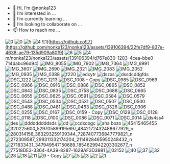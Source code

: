 - 👋 Hi, I’m @nonka123
- 👀 I’m interested in ...
- 🌱 I’m currently learning ...
- 💞️ I’m looking to collaborate on ...
- 📫 How to reach me ...

<!---
nonka123/nonka123 is a ✨ special ✨ repository because its `README.md` (this file) appears on your GitHub profile.
You can click the Preview link to take a look at your changes.
--->
![0](https://github.com/nonka123/nonka123/assets/139106394/bebbb22d-07eb-4cc0-bdac-92191f04a2c5)
![0](https://github.com/nonka123/nonka123/assets/139106394/0398444c-4c27-41d6-9d86-4e4228c764c0)
![5](https://github.com/nonka123/nonka123/assets/139106394/26f93426-9996-4950-84f6-84d633239973)
![4](https://github.com/nonka123/nonka123/assets/139106394/de4062e0-2027-476c-b55e-b9ddfb6a13f8)
![1](https://github.co![7](https://github.com/nonka123/nonka123/assets/139106394/22fe7df9-837e-4638-ae79-135d909a80f9)
![6](https://github.com/nonka123/nonka123/assets/139106394/0be103c1-c2e2-4462-bd96-01ebcc0ee6f6)
![5](https://github.com/nonka123/nonka123/assets/139106394/13ca7f8f-3b2d-4521-8646-d2a078877579)
![4](https://github.com/nonka123/nonka123/assets/139106394/757cc52d-1dea-4f98-a659-afd90598d82a)
m/nonka123/nonka123/assets/139106394/d767e830-1203-4cea-bbe0-714dabc96d94)
![IMG_8055](https://github.com/nonka123/nonka123/assets/139106394/4896bf65-f259-48d2-9779-765948f33014)
![IMG_7902](https://github.com/nonka123/nonka123/assets/139106394/47ef24d0-631f-4c50-a60b-c4399b59074f)
![IMG_7364](https://github.com/nonka123/nonka123/assets/139106394/86d3b158-a3df-4c1f-9acd-45cb84ce9283)
![IMG_6991](https://github.com/nonka123/nonka123/assets/139106394/0415e162-f69e-401e-aa7b-093f804cfe09)
![IMG_3607](https://github.com/nonka123/nonka123/assets/139106394/bd42c7b6-2d94-418d-9438-a5cdaf51f143)
![IMG_2690](https://github.com/nonka123/nonka123/assets/139106394/500b4a43-eb3c-4108-9293-b5063ae2501f)
![IMG_2321](https://github.com/nonka123/nonka123/assets/139106394/c07ef219-800d-41d6-8778-fd5dc3b0d77f)
![IMG_2083](https://github.com/nonka123/nonka123/assets/139106394/38a78d08-c1ef-4325-a1f6-ab102690d4ff)
![IMG_2052](https://github.com/nonka123/nonka123/assets/139106394/01065215-5b6e-4f21-b6f8-7dd2008057f2)
![IMG_0935](https://github.com/nonka123/nonka123/assets/139106394/12171a8a-c505-401a-9284-eba945eec12c)
![IMG_0388](https://github.com/nonka123/nonka123/assets/139106394/cce7f4ce-f55c-4f49-8475-c9a5b402d2cf)
![f220](https://github.com/nonka123/nonka123/assets/139106394/6c4895dd-f162-430c-8d35-0694278d7a5a)
![edcytr](https://github.com/nonka123/nonka123/assets/139106394/afbea4e5-4c99-4c19-842e-27aa0a1575e5)
![dszxs](https://github.com/nonka123/nonka123/assets/139106394/43f5823a-a650-4e22-af82-fbce352f389d)
![dssdcddgfds](https://github.com/nonka123/nonka123/assets/139106394/d39580b5-16d2-4eb9-805b-a8e6bd15f803)
![DSC_1222](https://github.com/nonka123/nonka123/assets/139106394/bec5868a-c860-4d82-ab47-7d503e6074ca)
![DSC_1213](https://github.com/nonka123/nonka123/assets/139106394/68ddb8ab-54d1-4fa6-a772-dfd50a18863d)
![DSC_1008 - Copy](https://github.com/nonka123/nonka123/assets/139106394/c302445f-cc97-4ad6-b24a-49cc3d989015)
![DSC_0985](https://github.com/nonka123/nonka123/assets/139106394/01d2ecdd-1aa1-49c0-8a51-7d9adcc44820)
![DSC_0969](https://github.com/nonka123/nonka123/assets/139106394/5cdd90c6-8996-44b8-bc4a-28eb57b1efaa)
![DSC_0966](https://github.com/nonka123/nonka123/assets/139106394/4236730b-593f-426c-bf11-703c17fdfb81)
![DSC_0916](https://github.com/nonka123/nonka123/assets/139106394/954eca1d-3584-44ba-b1d9-302ae47b9e06)
![DSC_0886](https://github.com/nonka123/nonka123/assets/139106394/4b602e5c-74bc-489f-b777-9ff5c7b8e601)
![DSC_0865](https://github.com/nonka123/nonka123/assets/139106394/fc26b1c3-904d-4a14-808d-138b94ea4fd8)
![DSC_0852](https://github.com/nonka123/nonka123/assets/139106394/d5c818e7-343e-4835-b7a4-5e081ee45297)
![DSC_0842](https://github.com/nonka123/nonka123/assets/139106394/13bafbf6-3dff-48e8-aa10-7b42bf9779d3)
![DSC_0835](https://github.com/nonka123/nonka123/assets/139106394/14274535-7928-4a99-a0c3-392a802aee53)
![DSC_0758](https://github.com/nonka123/nonka123/assets/139106394/4de6f62f-75cd-40eb-91c3-7582c4d7e37e)
![DSC_0688](https://github.com/nonka123/nonka123/assets/139106394/10014136-a990-49b1-933d-3f388af25429)
![DSC_0665](https://github.com/nonka123/nonka123/assets/139106394/57de5dbd-a2f9-4c39-9906-c3bd7e55c200)
![DSC_0655](https://github.com/nonka123/nonka123/assets/139106394/a4a064be-5bde-472b-81f0-89675b13ab8e)
![DSC_0625](https://github.com/nonka123/nonka123/assets/139106394/546b9bde-38fe-4fa4-b8d9-87cbfb29ee62)
![DSC_0591](https://github.com/nonka123/nonka123/assets/139106394/a46105e6-c925-4cc9-ae78-11ef7ac4ce4d)
![DSC_0584](https://github.com/nonka123/nonka123/assets/139106394/ac7bc05e-2695-4ba3-922f-6e71ad934dcd)
![DSC_0579](https://github.com/nonka123/nonka123/assets/139106394/2e9b0c3b-5d04-4283-b369-df414a4674b6)
![DSC_0543](https://github.com/nonka123/nonka123/assets/139106394/ecb9fa87-8017-4d58-92ab-9e5163c7b25f)
![DSC_0534](https://github.com/nonka123/nonka123/assets/139106394/3017eb41-0041-4ec0-afbd-41c79f12362e)
![DSC_0531](https://github.com/nonka123/nonka123/assets/139106394/4a664cca-1998-494e-8ba6-605eebb7190a)
![DSC_0507](https://github.com/nonka123/nonka123/assets/139106394/e6f18cef-2d20-421e-877a-c68201292c8f)
![DSC_0500](https://github.com/nonka123/nonka123/assets/139106394/d3337583-23d2-42f2-9a3b-bc350fde808f)
![DSC_0488](https://github.com/nonka123/nonka123/assets/139106394/8998afec-1902-4ee2-ba3d-c7aa7a60b1e9)
![DSC_0481](https://github.com/nonka123/nonka123/assets/139106394/742618ee-8518-422c-81d3-a91b015cf827)
![DSC_0463](https://github.com/nonka123/nonka123/assets/139106394/82f259d4-7b18-4c19-a702-6d178a1e7aec)
![DSC_0326](https://github.com/nonka123/nonka123/assets/139106394/6ef881e6-9e20-4c72-8f8d-45512c1ff46d)
![DSC_0306](https://github.com/nonka123/nonka123/assets/139106394/77e900e3-8ac7-4687-8756-52767912a211)
![DSC_0255](https://github.com/nonka123/nonka123/assets/139106394/d6d9549c-2dcb-43e4-ae8d-514092ff4680)
![DSC_0167](https://github.com/nonka123/nonka123/assets/139106394/ff142dc1-05f4-4f7e-8f99-49639eec7818)
![DSC_0159 - Copy](https://github.com/nonka123/nonka123/assets/139106394/23e70b21-c41e-41d8-8389-216f7f4909fa)
![DSC_0129](https://github.com/nonka123/nonka123/assets/139106394/042c0359-df12-41a0-a8be-8120a4887275)
![DSC_0128](https://github.com/nonka123/nonka123/assets/139106394/af7d6d65-c394-4096-9fa1-be08471cfec9)
![DSC_0118](https://github.com/nonka123/nonka123/assets/139106394/1ed2ce15-9d2d-4da5-9d79-ff16b47f5769)
![DSC_0100](https://github.com/nonka123/nonka123/assets/139106394/1fc1e655-9936-492b-916c-682abc1785ed)
![DSC_0086](https://github.com/nonka123/nonka123/assets/139106394/9c0b3a52-b69c-45b6-85b8-d58ffc2ea08f)
![DSC_0071](https://github.com/nonka123/nonka123/assets/139106394/c22b6db3-a328-4586-a902-f1fa52902e78)
![DSC_0014](https://github.com/nonka123/nonka123/assets/139106394/cb6ab3a4-f7e8-48e7-9b23-f3c96a941498)
![ds4ss4](https://github.com/nonka123/nonka123/assets/139106394/b6601284-2335-48ec-a240-d1be96e78d3c)
![des](https://github.com/nonka123/nonka123/assets/139106394/c3ab44cd-85cc-4f31-8bd1-5ee0282be236)
![dddddddddsds](https://github.com/nonka123/nonka123/assets/139106394/67588d0d-93a3-491d-aa95-16f86c83d642)
![dd](https://github.com/nonka123/nonka123/assets/139106394/0b24d127-7ed3-488d-8763-b5ff12198ba2)
![ccdxcbgc](https://github.com/nonka123/nonka123/assets/139106394/cb5f923c-a5fe-4705-864d-0696bf7151ca)
![aha bozo](https://github.com/nonka123/nonka123/assets/139106394/2947ba24-28b7-40de-af6d-85b9b4c1d62e)
![45415465455](https://github.com/nonka123/nonka123/assets/139106394/aef202ed-626b-46f7-b1f6-bd4f25dbd9a3)
![320225600_529705899195697_4842172432488677929_n](https://github.com/nonka123/nonka123/assets/139106394/31e34f03-45cc-4e24-98f4-4be7c35b720f)
![280314156_363293259109344_7287407736847779821_n](https://github.com/nonka123/nonka123/assets/139106394/f51921af-b08d-4c0a-9c26-113f219bb8d0)
![272309587_299311332174204_2114928465950248432_n](https://github.com/nonka123/nonka123/assets/139106394/8f79bbed-1926-4fae-a14d-d7b9dde7a862)
![271833431_347949547150689_1854629942203302677_n](https://github.com/nonka123/nonka123/assets/139106394/74da7826-d056-44ae-b166-cc0ed1713a4f)
![77518DE3-3364-4A39-8287-1629AF3D3981](https://github.com/nonka123/nonka123/assets/139106394/15e8a286-b8e9-43b9-8eac-fe0da4f72646)
![02152](https://github.com/nonka123/nonka123/assets/139106394/20193dda-6cd3-4ca4-9c94-fa38f21db6fe)
![40](https://github.com/nonka123/nonka123/assets/139106394/6343efab-ce56-4233-aa69-e90c23c64171)
![37](https://github.com/nonka123/nonka123/assets/139106394/2484c0fe-e86a-4fb6-bf5f-08f25e7d9088)
![32](https://github.com/nonka123/nonka123/assets/139106394/0310f3f0-a48f-4d40-9980-c3e3b049efd9)
![28](https://github.com/nonka123/nonka123/assets/139106394/976ed6c3-fbfd-4330-9d78-5250bc491093)
![18](https://github.com/nonka123/nonka123/assets/139106394/d2f0cef8-2618-44f6-bd45-32e9a15bf063)
![11](https://github.com/nonka123/nonka123/assets/139106394/e60f6ced-3469-44aa-8c74-bc1e8caf54f4)
![9 - Copy](https://github.com/nonka123/nonka123/assets/139106394/4d627885-d930-413b-808b-a4555a742d23)
![7](https://github.com/nonka123/nonka123/assets/139106394/3fe8e2db-7bdc-4237-9c40-42acc45fd230)
![5](https://github.com/nonka123/nonka123/assets/139106394/3e8a60b1-211a-4f7f-94c9-b622fc44701b)
![3](https://github.com/nonka123/nonka123/assets/139106394/6f8f1115-bc8d-4d1d-855b-5a5c8b133f27)
![2](https://github.com/nonka123/nonka123/assets/139106394/f764fecd-b06f-455c-bf3c-42e7846c141e)
![1](https://github.com/nonka123/nonka123/assets/139106394/b00a3e73-75fb-4f49-9712-0f63b1fdd660)
